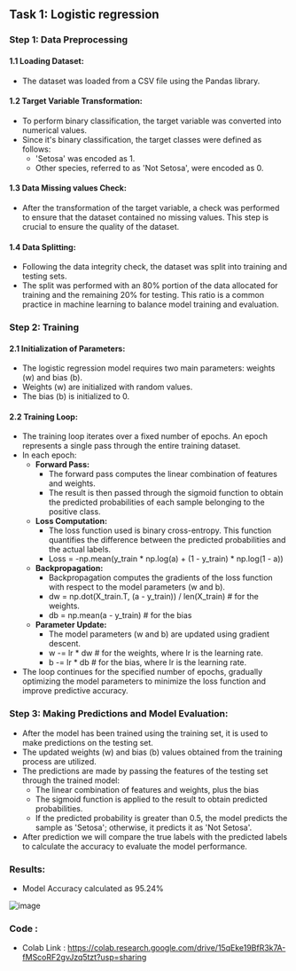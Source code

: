 ## Task 1: Logistic regression

### Step 1: Data Preprocessing

#### 1.1 Loading Dataset:
- The dataset was loaded from a CSV file using the Pandas library.

#### 1.2 Target Variable Transformation:
- To perform binary classification, the target variable was converted into numerical values.
- Since it's binary classification, the target classes were defined as follows:
  - 'Setosa' was encoded as 1.
  - Other species, referred to as 'Not Setosa', were encoded as 0.

#### 1.3 Data Missing values Check:
- After the transformation of the target variable, a check was performed to ensure that the dataset contained no missing values. This step is crucial to ensure the quality of the dataset.

#### 1.4 Data Splitting:
- Following the data integrity check, the dataset was split into training and testing sets.
- The split was performed with an 80% portion of the data allocated for training and the remaining 20% for testing. This ratio is a common practice in machine learning to balance model training and evaluation.

### Step 2: Training

#### 2.1 Initialization of Parameters:
- The logistic regression model requires two main parameters: weights (w) and bias (b).
- Weights (w) are initialized with random values. 
- The bias (b) is initialized to 0.

#### 2.2 Training Loop:
- The training loop iterates over a fixed number of epochs. An epoch represents a single pass through the entire training dataset.
- In each epoch:
  - **Forward Pass:**
    - The forward pass computes the linear combination of features and weights.
    - The result is then passed through the sigmoid function to obtain the predicted probabilities of each sample belonging to the positive class.
  - **Loss Computation:**
    - The loss function used is binary cross-entropy. This function quantifies the difference between the predicted probabilities and the actual labels.
    - Loss = -np.mean(y_train * np.log(a) + (1 - y_train) * np.log(1 - a))
  - **Backpropagation:**
    - Backpropagation computes the gradients of the loss function with respect to the model parameters (w and b).
    - dw = np.dot(X_train.T, (a - y_train)) / len(X_train)  # for the weights.
    - db = np.mean(a - y_train) # for the bias
  - **Parameter Update:**
    - The model parameters (w and b) are updated using gradient descent.
    - w -= lr * dw  # for the weights, where lr is the learning rate.
    - b -= lr * db  # for the bias, where lr is the learning rate.
- The loop continues for the specified number of epochs, gradually optimizing the model parameters to minimize the loss function and improve predictive accuracy.

### Step 3: Making Predictions and Model Evaluation:
- After the model has been trained using the training set, it is used to make predictions on the testing set.
- The updated weights (w) and bias (b) values obtained from the training process are utilized.
- The predictions are made by passing the features of the testing set through the trained model:
  - The linear combination of features and weights, plus the bias 
  - The sigmoid function is applied to the result to obtain predicted probabilities.
  - If the predicted probability is greater than 0.5, the model predicts the sample as 'Setosa'; otherwise, it predicts it as 'Not Setosa'.
- After prediction we will compare the true labels with the predicted labels to calculate the accuracy to evaluate the model performance.

### Results: 
- Model Accuracy calculated as 95.24%
  
![image](https://github.com/Hareb4/ai-datathon/assets/160310286/411a2df9-578f-4864-a12b-a7c99a90ca25)



### Code :
- Colab Link : https://colab.research.google.com/drive/15qEke19BfR3k7A-fMScoRF2gvJzq5tzt?usp=sharing

